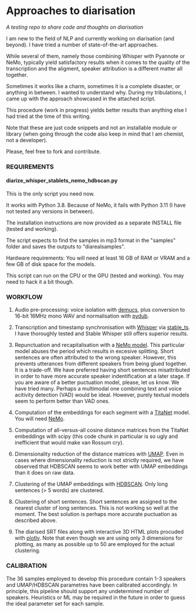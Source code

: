# Approaches to diarisation

_A testing repo to share code and thoughts on diarisation_

I am new to the field of NLP and currently working on diarisation (and beyond). I have tried a number of state-of-the-art approaches. 

While several of them, namely those combining Whisper with Pyannote or NeMo, typically yield satisfactory results when it comes to the quality of the transcription and the aligment, speaker attribution is a different matter all together. 

Sometimes it works like a charm, sometimes it is a complete disaster, or anything in between. I wanted to understand why. During my tribulations, I came up with the approach showcased in the attached script.

This procedure (work in progress) yields better results than anything else I had tried at the time of this writing. 

Note that these are just code snippets and not an installable module or library (when going through the code also keep in mind that I am chemist, not a developer). 

Please, feel free to fork and contribute.

### REQUIREMENTS ###

#### diarize_whisper_stablets_nemo_hdbscan.py ####

This is the only script you need now.

It works with Python 3.8. Because of NeMo, it fails with Python 3.11 (I have not tested any versions in between).

The installation instructions are now provided as a separate INSTALL file (tested and working).

The script expects to find the samples in mp3 format in the "samples" folder and saves the outputs to "diarealsamples".

Hardware requirements: You will need at least 16 GB of RAM or VRAM and a few GB of disk space for the models. 

This script can run on the CPU or the GPU (tested and working). You may need to hack it a bit though.

### WORKFLOW ###

1. Audio pre-processing: voice isolation with [demucs](https://github.com/facebookresearch/demucs), plus conversion to 16-bit 16MHz mono WAV and normalisation with [pydub](https://github.com/jiaaro/pydub).
   
2. Transcription and timestamp synchronisation with [Whisper](https://github.com/openai/whisper) via [stable_ts](https://github.com/jianfch/stable-ts). I have thoroughly tested and Stable Whisper still offers superior results.

3. Repunctuation and recapitalisation with a [NeMo model](https://docs.nvidia.com/deeplearning/nemo/user-guide/docs/en/main/nlp/punctuation_and_capitalization.html). This particular model abuses the period which results in excesive splitting. Short sentences are often attributed to the wrong speaker. However, this prevents utterances from different speakers from being glued together. It is a trade-off. We have preferred having short sentences misattributed in order to have more accurate speaker indentification at a later stage. If you are aware of a better puctuation model, please, let us know. We have tried many. Perhaps a multimodal one combining text and voice acitivity detection (VAD) would be ideal. However, purely textual models seem to perform better than VAD ones.

4. Computation of the embeddings for each segment with a [TitaNet](https://huggingface.co/nvidia/speakerverification_en_titanet_large) model. You will need [NeMo](https://github.com/NVIDIA/NeMo).

5. Computation of all-versus-all cosine distance matrices from the TitaNet embeddings with scipy (this code chunk in particular is so ugly and inefficient that would make van Rossum cry).

6. Dimensionality reduction of the distance matrices with [UMAP](https://github.com/lmcinnes/umap). Even in cases where dimensionality reduction is not strictly required, we have observed that HDBSCAN seems to work better with UMAP embeddings than it does on raw data. 

7. Clustering of the UMAP embeddings with [HDBSCAN](https://github.com/scikit-learn-contrib/hdbscan). Only long sentences (> 5 words) are clustered.
   
8. Clustering of short sentences. Short sentences are assigned to the nearest cluster of long sentences. This is not working so well at the moment. The best solution is perhaps more accurate puctuation as described above.

9. The diarised SRT files along with interactive 3D HTML plots procuded with [plotly](https://github.com/plotly/plotly.py). Note that even though we are using only 3 dimensions for plotting, as many as possible up to 50 are employed for the actual clustering.

### CALIBRATION ###

The 36 samples employed to develop this procedure contain 1-3 speakers and UMAP/HDBSCAN parametres have been calibrated accordingly. In principle, this pipeline should support any undetermined number of speakers. Heuristics or ML may be required in the future in order to guess the ideal parameter set for each sample. 
